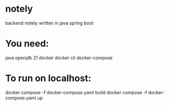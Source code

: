 # notely
 backend notely written in java spring boot

# You need:
java openjdk 21
docker
docker cli
docker-compose

# To run on localhost:
docker compose -f docker-compose.yaml build
docker compose -f docker-compose.yaml up

